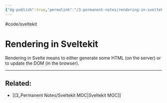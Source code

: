```yaml
---
{"dg-publish":true,"permalink":"/3-permanent-notes/rendering-in-sveltekit/","created":"2023-07-24T22:29:22.353+02:00","updated":"2023-08-02T21:49:15.142+02:00"}
---
```


#code/sveltekit

# Rendering in Sveltekit

Rendering in Svelte means to either generate some HTML (on the server) or to update the DOM (in the browser).

---
## Related:
- [[3_Permanent Notes/Sveltekit MOC\|Sveltekit MOC]]